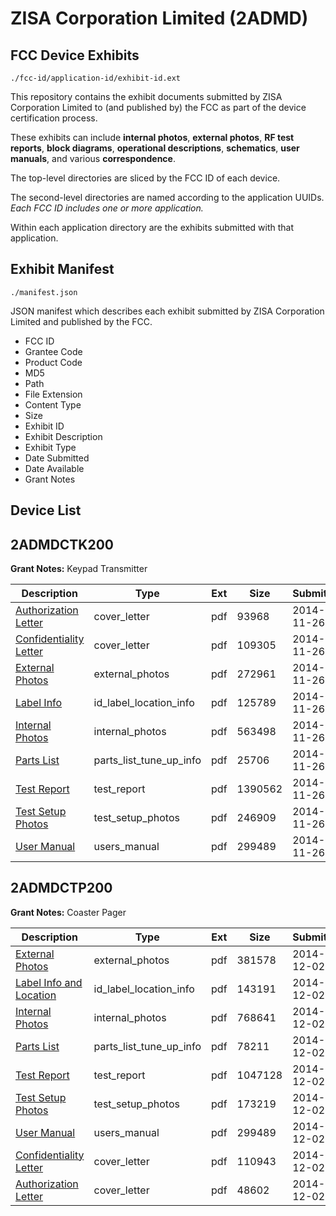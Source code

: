 # ZISA Corporation Limited (2ADMD)
## FCC Device Exhibits

```
./fcc-id/application-id/exhibit-id.ext
```

This repository contains the exhibit documents submitted by ZISA Corporation Limited to (and published by) the FCC as part of the device certification process.

These exhibits can include **internal photos**, **external photos**, **RF test reports**, **block diagrams**, **operational descriptions**, **schematics**, **user manuals**, and various **correspondence**.

The top-level directories are sliced by the FCC ID of each device.

The second-level directories are named according to the application UUIDs. *Each FCC ID includes one or more application.*

Within each application directory are the exhibits submitted with that application. 

## Exhibit Manifest

```
./manifest.json
```

JSON manifest which describes each exhibit submitted by ZISA Corporation Limited and published by the FCC.

- FCC ID
- Grantee Code
- Product Code
- MD5
- Path
- File Extension
- Content Type
- Size
- Exhibit ID
- Exhibit Description
- Exhibit Type
- Date Submitted
- Date Available
- Grant Notes

## Device List
## 2ADMDCTK200
**Grant Notes:** Keypad Transmitter

| Description | Type | Ext | Size | Submitted | Available |
| ----------- | ---- | --- | ---- | --------- | --------- |
| [Authorization Letter](2ADMDCTK200/b637c0aba70d697deaf00dd711936c64/2456185.pdf) | cover_letter | pdf | 93968 | 2014-11-26 | 2014-11-26 |
| [Confidentiality Letter](2ADMDCTK200/b637c0aba70d697deaf00dd711936c64/2456186.pdf) | cover_letter | pdf | 109305 | 2014-11-26 | 2014-11-26 |
| [External Photos](2ADMDCTK200/b637c0aba70d697deaf00dd711936c64/2456189.pdf) | external_photos | pdf | 272961 | 2014-11-26 | 2014-11-26 |
| [Label Info](2ADMDCTK200/b637c0aba70d697deaf00dd711936c64/2456187.pdf) | id_label_location_info | pdf | 125789 | 2014-11-26 | 2014-11-26 |
| [Internal Photos](2ADMDCTK200/b637c0aba70d697deaf00dd711936c64/2456190.pdf) | internal_photos | pdf | 563498 | 2014-11-26 | 2014-11-26 |
| [Parts List](2ADMDCTK200/b637c0aba70d697deaf00dd711936c64/2456184.pdf) | parts_list_tune_up_info | pdf | 25706 | 2014-11-26 | 2014-11-26 |
| [Test Report](2ADMDCTK200/b637c0aba70d697deaf00dd711936c64/2456183.pdf) | test_report | pdf | 1390562 | 2014-11-26 | 2014-11-26 |
| [Test Setup Photos](2ADMDCTK200/b637c0aba70d697deaf00dd711936c64/2456191.pdf) | test_setup_photos | pdf | 246909 | 2014-11-26 | 2014-11-26 |
| [User Manual](2ADMDCTK200/b637c0aba70d697deaf00dd711936c64/2456188.pdf) | users_manual | pdf | 299489 | 2014-11-26 | 2014-11-26 |
## 2ADMDCTP200
**Grant Notes:** Coaster Pager

| Description | Type | Ext | Size | Submitted | Available |
| ----------- | ---- | --- | ---- | --------- | --------- |
| [External Photos](2ADMDCTP200/aecdb11f813b2689429ce0d2ed0d31b7/2461064.pdf) | external_photos | pdf | 381578 | 2014-12-02 | 2014-12-02 |
| [Label Info and Location](2ADMDCTP200/aecdb11f813b2689429ce0d2ed0d31b7/2461062.pdf) | id_label_location_info | pdf | 143191 | 2014-12-02 | 2014-12-02 |
| [Internal Photos](2ADMDCTP200/aecdb11f813b2689429ce0d2ed0d31b7/2461066.pdf) | internal_photos | pdf | 768641 | 2014-12-02 | 2014-12-02 |
| [Parts List](2ADMDCTP200/aecdb11f813b2689429ce0d2ed0d31b7/2461057.pdf) | parts_list_tune_up_info | pdf | 78211 | 2014-12-02 | 2014-12-02 |
| [Test Report](2ADMDCTP200/aecdb11f813b2689429ce0d2ed0d31b7/2461056.pdf) | test_report | pdf | 1047128 | 2014-12-02 | 2014-12-02 |
| [Test Setup Photos](2ADMDCTP200/aecdb11f813b2689429ce0d2ed0d31b7/2461067.pdf) | test_setup_photos | pdf | 173219 | 2014-12-02 | 2014-12-02 |
| [User Manual](2ADMDCTP200/aecdb11f813b2689429ce0d2ed0d31b7/2456188.pdf) | users_manual | pdf | 299489 | 2014-12-02 | 2014-12-02 |
| [Confidentiality Letter](2ADMDCTP200/aecdb11f813b2689429ce0d2ed0d31b7/2461061.pdf) | cover_letter | pdf | 110943 | 2014-12-02 | 2014-12-02 |
| [Authorization Letter](2ADMDCTP200/aecdb11f813b2689429ce0d2ed0d31b7/2461065.pdf) | cover_letter | pdf | 48602 | 2014-12-02 | 2014-12-02 |
